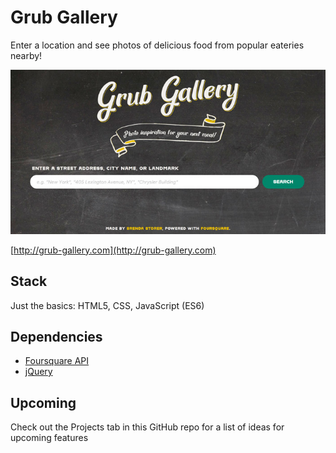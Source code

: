 Grub Gallery
============

Enter a location and see photos of delicious food from popular eateries nearby!

![logo](images/screenshot-for-readme.jpg)

[http://grub-gallery.com](http://grub-gallery.com)

## Stack
Just the basics: HTML5, CSS, JavaScript (ES6)

## Dependencies
* [Foursquare API](https://developer.foursquare.com/)
* [jQuery](https://jquery.com/)

## Upcoming
Check out the Projects tab in this GitHub repo for a list of ideas for upcoming features
